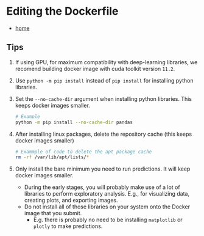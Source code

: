 # Editing the Dockerfile 

- [home](README.md)

## Tips

1. If using GPU, for maximum compatibility with deep-learning libraries, we recomend building docker image with  cuda toolkit version `11.2`.
2. Use `python -m pip install` instead of `pip install` for installing python libraries.
3. Set the `--no-cache-dir` argument when installing python libraries. This keeps docker images smaller.

    ```bash
    # Example
    python -m pip install --no-cache-dir pandas
    ```

4. After installing linux packages, delete the repository cache (this keeps docker images smaller)

    ```bash
    # Exammple of code to delete the apt package cache
    rm -rf /var/lib/apt/lists/*
    ```

5. Only install the bare minimum you need to run predictions. It will keep docker images smaller.
    - During the early stages, you will probably make use of a lot of libraries to perform exploratory analysis. E.g., for visualizing data, creating plots, and exporting images.
    - Do not install all of those libraries on your system onto the Docker image that you submit. 
        - E.g. there is probably no need to be installing `matplotlib` or `plotly` to make predictions.
